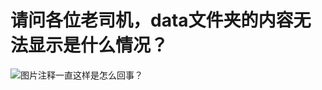 # 请问各位老司机，data文件夹的内容无法显示是什么情况？

![图片注释](http://storage-uqer.datayes.com/5822dfd7228e5ba8f4571b89/04d18724-6eae-11e7-bd38-0242ac140002)一直这样是怎么回事？